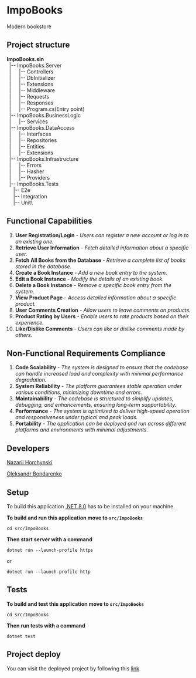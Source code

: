 # ImpoBooks
Modern bookstore

## Project structure

**ImpoBooks.sln**\
&ensp;|-- ImpoBooks.Server\
&ensp;| &ensp;&ensp;  |-- Controllers\
&ensp;| &ensp;&ensp;  |-- DbInitializer\
&ensp;| &ensp;&ensp;  |-- Extensions\
&ensp;| &ensp;&ensp;  |-- Middleware\
&ensp;| &ensp;&ensp;  |-- Requests\
&ensp;| &ensp;&ensp;  |-- Responses\
&ensp;| &ensp;&ensp;  |-- Program.cs(Entry point)\
&ensp;|-- ImpoBooks.BusinessLogic\
&ensp;| &ensp;&ensp;  |-- Services\
&ensp;|-- ImpoBooks.DataAccess\
&ensp;| &ensp;&ensp; |-- Interfaces\
&ensp;| &ensp;&ensp; |-- Repositories\
&ensp;| &ensp;&ensp; |-- Entities\
&ensp;| &ensp;&ensp; |-- Extensions\
&ensp;|-- ImpoBooks.Infrastructure\
&ensp;| &ensp;&ensp; |-- Errors\
&ensp;| &ensp;&ensp;  |-- Hasher\
&ensp;| &ensp;&ensp;  |-- Providers\
&ensp;|-- ImpoBooks.Tests\
   &ensp;&ensp; |-- E2e\
   &ensp;&ensp; |-- Integration\
   &ensp;&ensp; |-- Unit\

## Functional Capabilities

1. **User Registration/Login** - *Users can register a new account or log in to an existing one.*
2. **Retrieve User Information** - *Fetch detailed information about a specific user.*
3. **Fetch All Books from the Database** - *Retrieve a complete list of books stored in the database.*
4. **Create a Book Instance** - *Add a new book entry to the system.*
5. **Edit a Book Instance** - *Modify the details of an existing book.*
6. **Delete a Book Instance** - *Remove a specific book entry from the system.*
7. **View Product Page** - *Access detailed information about a specific product.*
8. **User Comments Creation** - *Allow users to leave comments on products.*
9. **Product Rating by Users** - *Enable users to rate products based on their experience.*
10. **Like/Dislike Comments** - *Users can like or dislike comments made by others.*

## Non-Functional Requirements Compliance

1. **Code Scalability** - *The system is designed to ensure that the codebase can handle increased load and complexity with minimal performance degradation.*
2. **System Reliability** - *The platform guarantees stable operation under various conditions, minimizing downtime and errors.*
3. **Maintainability** - *The codebase is structured to simplify updates, debugging, and enhancements, ensuring long-term supportability.*
4. **Performance** - *The system is optimized to deliver high-speed operation and responsiveness under typical and peak loads.*
5. **Portability** - *The application can be deployed and run across different platforms and environments with minimal adjustments.*

## Developers

[Nazarii Horchynski](https://github.com/Nazg0r)

[Oleksandr Bondarenko](https://github.com/DreammyOleksandr)
    
## Setup

To build this application [.NET 8.0](https://dotnet.microsoft.com/ru-ru/download/dotnet/8.0) has to be installed on your machine.

**To build and run this application move to `src/ImpoBooks`**

```
cd src/ImpoBooks
```

**Then start server with a command**

```
dotnet run --launch-profile https
```
or
```
dotnet run --launch-profile http
```

## Tests

**To build and test this application move to `src/ImpoBooks`**

```
cd src/ImpoBooks
```
**Then run tests with a command**

```
dotnet test
```

## Project deploy
You can visit the deployed project by following this [link](https://impobooks-f2f6hqcjfeccc7c4.westeurope-01.azurewebsites.net/swagger/index.html).

